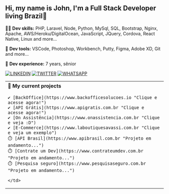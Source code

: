 ## Hi, my name is John, I'm a Full Stack Developer living Brazil👋

<p align="left">
  👨‍💻  <strong>Dev skills:</strong> PHP, Laravel, Node, Python, MySql, SQL, Bootstrap, Nginx, Apache, AWS/Heroku/DigitalOcean, JavaScript, JQuery, Cordova, React Native, Linux and more... 
</p>

<p align="left">
  🧰  <strong>Dev tools:</strong> VSCode, Photoshop, Workbench, Putty, Figma, Adobe XD, Git and more...
</p>

<p align="left">
  👴  <strong>Dev experience:</strong> 7 years, sênior 
</p>

[![LINKEDIN](https://img.shields.io/badge/Linkedin-black?style=for-the-badge&logo=linkedin)](https://www.linkedin.com/in/jhowbhz/)
[![TWITTER](https://img.shields.io/badge/Twitter-black?style=for-the-badge&logo=twitter)](https://twitter.com/jhowbhz)
[![WHATSAPP](https://img.shields.io/badge/Stackoverflow-black?style=for-the-badge&logo=stackoverflow)](https://pt.stackoverflow.com/users/128217/jhowbhz)

<table width="100%">
  <tr>
    <th align="left"> 
    🔭  My current projects 
    </th>
  </tr>
  <tr>
    <td>

    ✔️ [BackOffice](https://www.backofficesolucoes.io "Clique e acesse agora!")
    ✔️ [API Grátis](https://www.apigratis.com.br "Clique e acesse agora!")
    ✔️ [On Assistência](https://www.onassistencia.com.br "Clique e veja :D")
    ✔️ [E-Commerce](https://www.laboutiquesavassi.com.br "Clique e veja um exemplo")
    ⏱️ [API Brasil](https://www.apibrasil.com.br "Projeto em andamento...")
    ⏱️ [Contrate um Dev](https://www.contrateumdev.com.br "Projeto em andamento...")
    ⏱️ [Pesquisa seguro](https://www.pesquisaseguro.com.br "Projeto em andamento...")

    </td>
  </tr>
</table>

